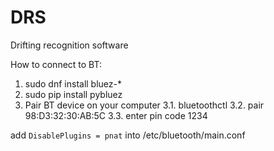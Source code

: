 # DRS
Drifting recognition software


How to connect to BT:
1. sudo dnf install bluez-*
2. sudo pip install pybluez
3. Pair BT device on your computer
3.1.    bluetoothctl
3.2.    pair 98:D3:32:30:AB:5C
3.3.    enter pin code 1234

add `DisablePlugins = pnat` into /etc/bluetooth/main.conf

